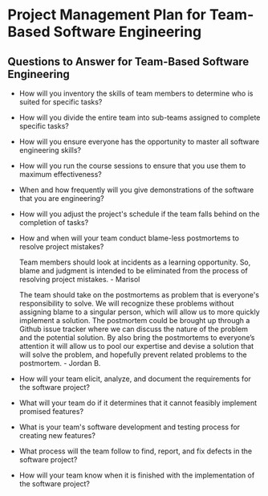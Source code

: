 # Project Management Plan for Team-Based Software Engineering

## Questions to Answer for Team-Based Software Engineering

- How will you inventory the skills of team members to determine who is
  suited for specific tasks?

- How will you divide the entire team into sub-teams assigned to complete
  specific tasks?

- How will you ensure everyone has the opportunity to master all software
  engineering skills?

- How will you run the course sessions to ensure that you use them
  to maximum effectiveness?

- When and how frequently will you give demonstrations of the software that
  you are engineering?

- How will you adjust the project's schedule if the team falls behind on the
  completion of tasks?

- How and when will your team conduct blame-less postmortems to resolve
  project mistakes?

  Team members should look at incidents as a learning opportunity. So, blame and
  judgment is intended to be eliminated from the process of resolving project
  mistakes. - Marisol

  The team should take on the postmortems as problem that is everyone's
  responsibility to solve. We will recognize these problems without assigning
  blame to a singular person, which will allow us to more quickly implement a
  solution. The postmortem could be brought up through a Github issue tracker
  where we can discuss the nature of the problem and the potential solution.
  By also bring the postmortems to everyone’s attention it will allow us to pool
  our expertise and devise a solution that will solve the problem, and hopefully
  prevent related problems to the postmortem. - Jordan B.

- How will your team elicit, analyze, and document the requirements for the
  software project?

- What will your team do if it determines that it cannot feasibly implement
  promised features?

- What is your team's software development and testing process for creating
  new features?

- What process will the team follow to find, report, and fix defects in the
  software project?

- How will your team know when it is finished with the implementation of the
  software project?
